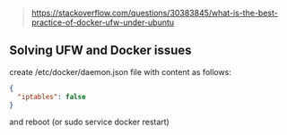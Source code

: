 > https://stackoverflow.com/questions/30383845/what-is-the-best-practice-of-docker-ufw-under-ubuntu
> 
## Solving UFW and Docker issues

create /etc/docker/daemon.json file with content as follows:

```json
{
  "iptables": false
}

```
and reboot (or sudo service docker restart)
